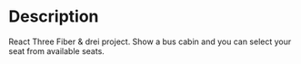 # Description

React Three Fiber & drei project.
Show a bus cabin and you can select your seat from available seats.
